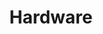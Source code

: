 ---
layout: page
title: Hardware
nav: true
nav_order: 2
dropdown: true
children: 
    - title: intro
      permalink: /ref/hardware/intro/
    - title: divider
    - title: raspberry pi
      permalink: /ref/hardware/raspberry-pi/
    - title: divider
    - title: esp32
      permalink: /ref/hardware/esp32/
    - title: divider
    - title: monitor or headless
      permalink: /ref/hardware/monitor-headless/
    - title: divider
    - title: attiny85
      permalink: /ref/hardware/attiny85/
    - title: divider
    - title: peripherals
      permalink: /ref/hardware/peripherals/
    - title: divider
    - title: h/w troubleshooting
      permalink: /ref/hardware/hw-troubleshooting/
    - title: divider
    - title: benchmarking
      permalink: /ref/hardware/benchmarking/
---